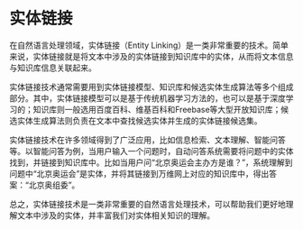 # 实体链接

在自然语言处理领域，实体链接（Entity Linking）是一类非常重要的技术。简单来说，实体链接就是将文本中涉及的实体链接到知识库中的实体，从而将文本信息与知识库信息关联起来。

实体链接技术通常需要用到实体链接模型、知识库和候选实体生成算法等多个组成部分。其中，实体链接模型可以是基于传统机器学习方法的，也可以是基于深度学习的；知识库则一般选用百度百科、维基百科和Freebase等大型开放知识库；候选实体生成算法则负责在文本中查找候选实体并生成的实体链接候选集。

实体链接技术在许多领域得到了广泛应用，比如信息检索、文本理解、智能问答等。以智能问答为例，当用户输入一个问题时，自动问答系统需要将问题中的实体找到，并链接到知识库中。比如当用户问“北京奥运会主办方是谁？”，系统理解到问题中“北京奥运会”是实体，并将其链接到万维网上对应的知识库中，得出答案：“北京奥组委”。

总之，实体链接技术是一类非常重要的自然语言处理技术，可以帮助我们更好地理解文本中涉及的实体，并丰富我们对实体相关知识的理解。
